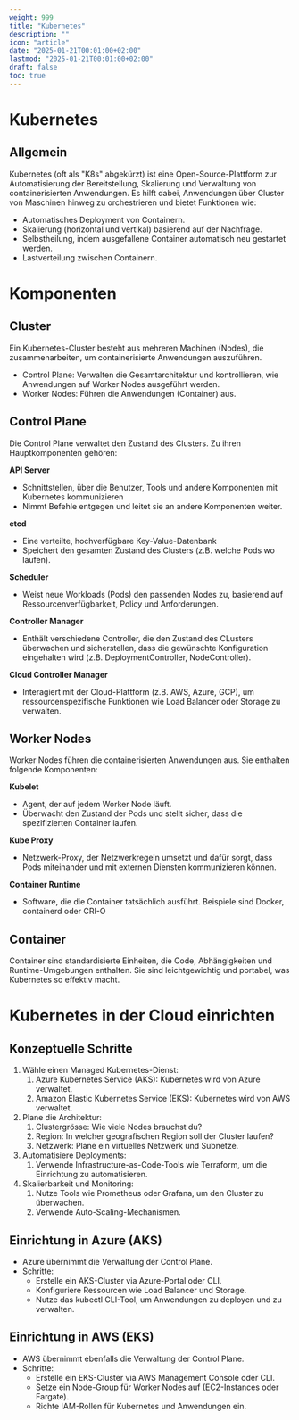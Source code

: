 ```yaml
---
weight: 999
title: "Kubernetes"
description: ""
icon: "article"
date: "2025-01-21T00:01:00+02:00"
lastmod: "2025-01-21T00:01:00+02:00"
draft: false
toc: true
---
```


# Kubernetes

## Allgemein

Kubernetes (oft als "K8s" abgekürzt) ist eine Open-Source-Plattform zur Automatisierung der 
Bereitstellung, Skalierung und Verwaltung von containerisierten Anwendungen. 
Es hilft dabei, Anwendungen über Cluster von Maschinen hinweg zu orchestrieren und bietet Funktionen wie:

- Automatisches Deployment von Containern.
- Skalierung (horizontal und vertikal) basierend auf der Nachfrage.
- Selbstheilung, indem ausgefallene Container automatisch neu gestartet werden.
- Lastverteilung zwischen Containern.

# Komponenten

## Cluster

Ein Kubernetes-Cluster besteht aus mehreren Machinen (Nodes), die zusammenarbeiten, um containerisierte Anwendungen auszuführen.

- Control Plane: Verwalten die Gesamtarchitektur und kontrollieren, wie Anwendungen auf Worker Nodes ausgeführt werden.
- Worker Nodes: Führen die Anwendungen (Container) aus.

## Control Plane

Die Control Plane verwaltet den Zustand des Clusters. Zu ihren Hauptkomponenten gehören:

**API Server**

- Schnittstellen, über die Benutzer, Tools und andere Komponenten mit Kubernetes kommunizieren
- Nimmt Befehle entgegen und leitet sie an andere Komponenten weiter.

**etcd**

- Eine verteilte, hochverfügbare Key-Value-Datenbank
- Speichert den gesamten Zustand des Clusters (z.B. welche Pods wo laufen).

**Scheduler**

- Weist neue Workloads (Pods) den passenden Nodes zu, basierend auf Ressourcenverfügbarkeit, Policy und Anforderungen.

**Controller Manager**

- Enthält verschiedene Controller, die den Zustand des CLusters überwachen und sicherstellen, dass die gewünschte Konfiguration eingehalten wird (z.B. DeploymentController, NodeController).

**Cloud Controller Manager**

- Interagiert mit der Cloud-Plattform (z.B. AWS, Azure, GCP), um ressourcenspezifische Funktionen wie Load Balancer oder Storage zu verwalten.

## Worker Nodes

Worker Nodes führen die containerisierten Anwendungen aus. Sie enthalten folgende Komponenten:

**Kubelet**

- Agent, der auf jedem Worker Node läuft.
- Überwacht den Zustand der Pods und stellt sicher, dass die spezifizierten Container laufen.

**Kube Proxy**

- Netzwerk-Proxy, der Netzwerkregeln umsetzt und dafür sorgt, dass Pods miteinander und mit externen Diensten kommunizieren können.

**Container Runtime**

- Software, die die Container tatsächlich ausführt. Beispiele sind Docker, containerd oder CRI-O

## Container

Container sind standardisierte Einheiten, die Code, Abhängigkeiten und Runtime-Umgebungen enthalten. Sie sind leichtgewichtig und portabel, was Kubernetes so effektiv macht.

# Kubernetes in der Cloud einrichten

## Konzeptuelle Schritte

1. Wähle einen Managed Kubernetes-Dienst:
   1. Azure Kubernetes Service (AKS): Kubernetes wird von Azure verwaltet.
   2. Amazon Elastic Kubernetes Service (EKS): Kubernetes wird von AWS verwaltet.
2. Plane die Architektur:
   1. Clustergrösse: Wie viele Nodes brauchst du?
   2. Region: In welcher geografischen Region soll der Cluster laufen?
   3. Netzwerk: Plane ein virtuelles Netzwerk und Subnetze.
3. Automatisiere Deployments:
   1. Verwende Infrastructure-as-Code-Tools wie Terraform, um die Einrichtung zu automatisieren.
4. Skalierbarkeit und Monitoring:
   1. Nutze Tools wie Prometheus oder Grafana, um den Cluster zu überwachen.
   2. Verwende Auto-Scaling-Mechanismen.

## Einrichtung in Azure (AKS)

- Azure übernimmt die Verwaltung der Control Plane.
- Schritte:
  - Erstelle ein AKS-Cluster via Azure-Portal oder CLI.
  - Konfiguriere Ressourcen wie Load Balancer und Storage.
  - Nutze das kubectl CLI-Tool, um Anwendungen zu deployen und zu verwalten. 

## Einrichtung in AWS (EKS)
   
- AWS übernimmt ebenfalls die Verwaltung der Control Plane.
- Schritte:
  - Erstelle ein EKS-Cluster via AWS Management Console oder CLI.
  - Setze ein Node-Group für Worker Nodes auf (EC2-Instances oder Fargate).
  - Richte IAM-Rollen für Kubernetes und Anwendungen ein.

